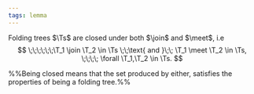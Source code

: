 ```yaml
---
tags: lemma
---
```


Folding trees $\Ts$ are closed under both $\join$ and $\meet$, i.e
$$
\;\;\;\;\;\;\T_1 \join \T_2 \in \Ts \;\;\text{ and }\;\; \T_1 \meet \T_2 \in \Ts, \;\;\;\; \forall \T_1,\T_2 \in \Ts.
$$

%%Being closed means that the set produced by either, satisfies the properties of being a folding tree.%%